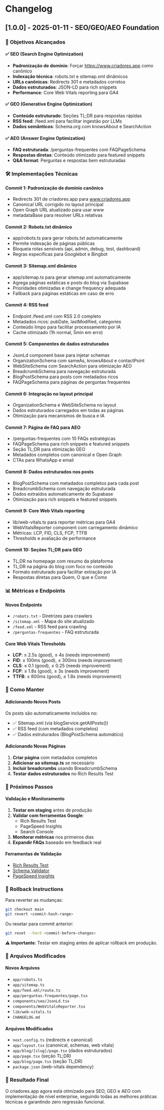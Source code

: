 # Changelog

## [1.0.0] - 2025-01-11 - SEO/GEO/AEO Foundation

### 🎯 Objetivos Alcançados

#### ✅ SEO (Search Engine Optimization)
- **Padronização de domínio**: Forçar https://www.criadores.app como canônico
- **Indexação técnica**: robots.txt e sitemap.xml dinâmicos
- **URLs canônicas**: Redirects 301 e metadados corretos
- **Dados estruturados**: JSON-LD para rich snippets
- **Performance**: Core Web Vitals reporting para GA4

#### ✅ GEO (Generative Engine Optimization)
- **Conteúdo estruturado**: Seções TL;DR para respostas rápidas
- **RSS feed**: /feed.xml para facilitar ingestão por LLMs
- **Dados semânticos**: Schema.org com knowsAbout e SearchAction

#### ✅ AEO (Answer Engine Optimization)
- **FAQ estruturada**: /perguntas-frequentes com FAQPageSchema
- **Respostas diretas**: Conteúdo otimizado para featured snippets
- **Q&A format**: Perguntas e respostas bem estruturadas

### 🛠️ Implementações Técnicas

#### Commit 1: Padronização de domínio canônico
- Redirects 301 de criadores.app para www.criadores.app
- Canonical URL corrigido no layout principal
- Open Graph URL atualizado para usar www
- metadataBase para resolver URLs relativas

#### Commit 2: Robots.txt dinâmico
- app/robots.ts para gerar robots.txt automaticamente
- Permite indexação de páginas públicas
- Bloqueia rotas sensíveis (api, admin, debug, test, dashboard)
- Regras específicas para Googlebot e Bingbot

#### Commit 3: Sitemap.xml dinâmico
- app/sitemap.ts para gerar sitemap.xml automaticamente
- Agrega páginas estáticas e posts do blog via Supabase
- Prioridades otimizadas e change frequency adequada
- Fallback para páginas estáticas em caso de erro

#### Commit 4: RSS feed
- Endpoint /feed.xml com RSS 2.0 completo
- Metadados ricos: pubDate, lastModified, categories
- Conteúdo limpo para facilitar processamento por IA
- Cache otimizado (1h normal, 5min em erro)

#### Commit 5: Componentes de dados estruturados
- JsonLd component base para injetar schemas
- OrganizationSchema com sameAs, knowsAbout e contactPoint
- WebSiteSchema com SearchAction para otimização AEO
- BreadcrumbSchema para navegação estruturada
- BlogPostSchema para posts com metadados ricos
- FAQPageSchema para páginas de perguntas frequentes

#### Commit 6: Integração no layout principal
- OrganizationSchema e WebSiteSchema no layout
- Dados estruturados carregados em todas as páginas
- Otimização para mecanismos de busca e IA

#### Commit 7: Página de FAQ para AEO
- /perguntas-frequentes com 10 FAQs estratégicas
- FAQPageSchema para rich snippets e featured snippets
- Seção TL;DR para otimização GEO
- Metadados completos com canonical e Open Graph
- CTAs para WhatsApp e email

#### Commit 8: Dados estruturados nos posts
- BlogPostSchema com metadados completos para cada post
- BreadcrumbSchema com navegação estruturada
- Dados extraídos automaticamente do Supabase
- Otimização para rich snippets e featured snippets

#### Commit 9: Core Web Vitals reporting
- lib/web-vitals.ts para reportar métricas para GA4
- WebVitalsReporter component com carregamento dinâmico
- Métricas: LCP, FID, CLS, FCP, TTFB
- Thresholds e avaliação de performance

#### Commit 10: Seções TL;DR para GEO
- TL;DR na homepage com resumo da plataforma
- TL;DR na página do blog com foco no conteúdo
- Formato estruturado para facilitar extração por IA
- Respostas diretas para Quem, O que e Como

### 📊 Métricas e Endpoints

#### Novos Endpoints
- `/robots.txt` - Diretrizes para crawlers
- `/sitemap.xml` - Mapa do site atualizado
- `/feed.xml` - RSS feed para crawling
- `/perguntas-frequentes` - FAQ estruturada

#### Core Web Vitals Thresholds
- **LCP**: ≤ 2.5s (good), ≤ 4s (needs improvement)
- **FID**: ≤ 100ms (good), ≤ 300ms (needs improvement)
- **CLS**: ≤ 0.1 (good), ≤ 0.25 (needs improvement)
- **FCP**: ≤ 1.8s (good), ≤ 3s (needs improvement)
- **TTFB**: ≤ 800ms (good), ≤ 1.8s (needs improvement)

### 🔧 Como Manter

#### Adicionando Novos Posts
Os posts são automaticamente incluídos no:
- ✅ Sitemap.xml (via blogService.getAllPosts())
- ✅ RSS feed (com metadados completos)
- ✅ Dados estruturados (BlogPostSchema automático)

#### Adicionando Novas Páginas
1. **Criar página** com metadados completos
2. **Adicionar ao sitemap.ts** se necessário
3. **Incluir breadcrumbs** usando BreadcrumbSchema
4. **Testar dados estruturados** no Rich Results Test

### 🚀 Próximos Passos

#### Validação e Monitoramento
1. **Testar em staging** antes de produção
2. **Validar com ferramentas Google**:
   - Rich Results Test
   - PageSpeed Insights
   - Search Console
3. **Monitorar métricas** nos primeiros dias
4. **Expandir FAQs** baseado em feedback real

#### Ferramentas de Validação
- [Rich Results Test](https://search.google.com/test/rich-results)
- [Schema Validator](https://validator.schema.org/)
- [PageSpeed Insights](https://pagespeed.web.dev/)

### 🔄 Rollback Instructions

Para reverter as mudanças:
```bash
git checkout main
git revert <commit-hash-range>
```

Ou resetar para commit anterior:
```bash
git reset --hard <commit-before-changes>
```

**⚠️ Importante**: Testar em staging antes de aplicar rollback em produção.

### 📁 Arquivos Modificados

#### Novos Arquivos
- `app/robots.ts`
- `app/sitemap.ts`
- `app/feed.xml/route.ts`
- `app/perguntas-frequentes/page.tsx`
- `components/seo/JsonLd.tsx`
- `components/WebVitalsReporter.tsx`
- `lib/web-vitals.ts`
- `CHANGELOG.md`

#### Arquivos Modificados
- `next.config.ts` (redirects e canonical)
- `app/layout.tsx` (canonical, schemas, web vitals)
- `app/blog/[slug]/page.tsx` (dados estruturados)
- `app/page.tsx` (seção TL;DR)
- `app/blog/page.tsx` (seção TL;DR)
- `package.json` (web-vitals dependency)

### 🎉 Resultado Final

O criadores.app agora está otimizado para SEO, GEO e AEO com implementação de nível enterprise, seguindo todas as melhores práticas técnicas e garantindo zero regressão funcional.
